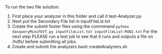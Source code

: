 To run the two file solution:
1. First place your analyzer in this folder and call it test-Analyzer.py
2. Next put the Secondary File list in inputFileLst.txt
3. Create the submit footer files using the commmand ```python dasqueryMiniFEVT.py inputFileList.txt inputFileList-MINI.txt```
For the next step PLEASE run a test job to see that it runs and outputs a file on /hdfs/ before submitting all jobs.
4. Create and submit the analyzers bash createAnalyzers.sh